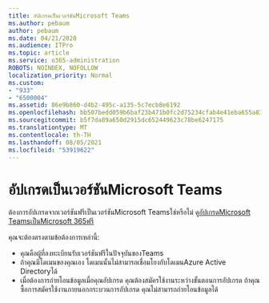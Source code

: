 ```yaml
---
title: อัปเกรดเป็นเวอร์ชันMicrosoft Teams
ms.author: pebaum
author: pebaum
ms.date: 04/21/2020
ms.audience: ITPro
ms.topic: article
ms.service: o365-administration
ROBOTS: NOINDEX, NOFOLLOW
localization_priority: Normal
ms.custom:
- "933"
- "6500004"
ms.assetid: 86e9b860-d4b2-495c-a135-5c7ecb8e6192
ms.openlocfilehash: bb507bedd059b6baf23b471b0fc2d75234cfab4e41eba655a83a645c65669680
ms.sourcegitcommit: b5f7da89a650d2915dc652449623c78be6247175
ms.translationtype: MT
ms.contentlocale: th-TH
ms.lasthandoff: 08/05/2021
ms.locfileid: "53919622"
---
```

# <a name="upgrade-to-the-full-version-of-microsoft-teams"></a>อัปเกรดเป็นเวอร์ชันMicrosoft Teams

ต้องการอัปเกรดจากเวอร์ชันฟรีเป็นเวอร์ชันMicrosoft Teamsใช่หรือไม่ ดู[อัปเกรดMicrosoft Teamsเป็นMicrosoft 365ฟรี](https://docs.microsoft.com/microsoftteams/upgrade-freemium)

คุณจะต้องตรงตามข้อต้องการเหล่านี้:

- คุณคือผู้ที่ลงทะเบียนรับเวอร์ชันฟรีในปัจจุบันของTeams
- ถ้าคุณมีโดเมนของคุณเอง โดเมนนั้นไม่สามารถเชื่อมโยงกับโดเมนAzure Active Directoryได้
- เมื่อต้องการถ่ายโอนข้อมูลเมื่อคุณอัปเกรด คุณต้องสมัครใช้งานระหว่างขั้นตอนการอัปเกรด ถ้าคุณซื้อการสมัครใช้งานภายนอกกระบวนการอัปเกรด คุณไม่สามารถถ่ายโอนข้อมูลได้
